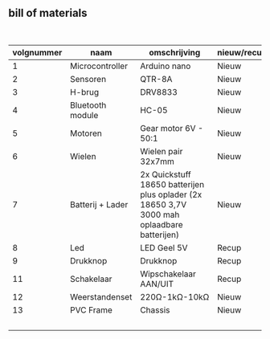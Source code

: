 ## bill of materials
<br />

|volgnummer|naam|omschrijving|nieuw/recup|kostprijs/stuk|aantal|subtotaal|
|----------|----|------------|-----------|--------------|------|---------|
|         1|  Microcontroller  |      Arduino nano      |     Nieuw      |      €5,40        |   1   |     €5,40     |
|         2|         Sensoren    | QTR-8A  |       Nieuw       |   €11,91   |    1     | €11,91 |
|         3|           H-brug   | DRV8833 |        Nieuw       |    €1,60  |     1    |€1,60|
|         4|           Bluetooth module   | HC-05 |     Nieuw      |        €4,00      |   1   |     €4,00    |
|         5|          Motoren    | Gear motor 6V - 50:1 |     Nieuw      |     €7,20         |    1  |    €7,20     |
|         6|          Wielen     | Wielen pair 32x7mm|      Nieuw     |           €4,32   |   1   |     €4,32    |
|         7|          Batterij + Lader   | 2x Quickstuff 18650 batterijen plus oplader (2x 18650 3,7V 3000 mah oplaadbare batterijen) |      Nieuw     |       €10       | 1    |    €10     |
|         8|         Led       | LED Geel 5V  |     Recup   |       €0       |    1  |    €0     |
|         9|          Drukknop     | Drukknop |      Recup     |      €0        |  1    |    €0     |
|         11|           Schakelaar   | Wipschakelaar AAN/UIT |     Recup      |      €0        |    1  |    €0     |
|         12|         Weerstandenset  |   220Ω-1kΩ-10kΩ  |     Nieuw      |     €4,98         |    1  |    €4,98     |
|         13|          PVC Frame      |  Chassis |   Nieuw     |       €1,29       |   1   |    €1,29     |
|          |                             |   |       |   |Totaal | € 59,22 |
